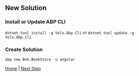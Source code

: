 ## New Solution

### Install or Update ABP CLI

`dotnet tool install -g Volo.Abp.Cli` or `dotnet tool update -g Volo.Abp.Cli`

### Create Solution

`abp new Bvh.BookStore -u angular`

[Home](../../README.md) | [Next Step](StepByStep/../../Step2/Step2.md)
